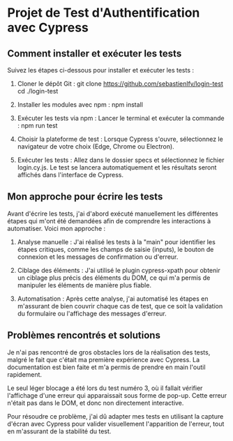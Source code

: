 # Projet de Test d'Authentification avec Cypress

## Comment installer et exécuter les tests

Suivez les étapes ci-dessous pour installer et exécuter les tests :

1. Cloner le dépôt Git :
  git clone https://github.com/sebastienlfv/login-test
  cd ./login-test

2. Installer les modules avec npm :
  npm install

3. Exécuter les tests via npm :
  Lancer le terminal et exécuter la commande :
  npm run test
    
4. Choisir la plateforme de test :
  Lorsque Cypress s'ouvre, sélectionnez le navigateur de votre choix (Edge, Chrome ou Electron).

5. Exécuter les tests :
  Allez dans le dossier specs et sélectionnez le fichier login.cy.js.
  Le test se lancera automatiquement et les résultats seront affichés dans l'interface de Cypress.

## Mon approche pour écrire les tests

Avant d'écrire les tests, j'ai d'abord exécuté manuellement les différentes étapes qui m'ont été demandées afin de comprendre les interactions à automatiser. Voici mon approche :

1. Analyse manuelle : J'ai réalisé les tests à la "main" pour identifier les étapes critiques, comme les champs de saisie (inputs), le bouton de connexion et les messages de confirmation ou d'erreur.

2. Ciblage des éléments : J'ai utilisé le plugin cypress-xpath pour obtenir un ciblage plus précis des éléments du DOM, ce qui m'a permis de manipuler les éléments de manière plus fiable.

3. Automatisation : Après cette analyse, j'ai automatisé les étapes en m'assurant de bien couvrir chaque cas de test, que ce soit la validation du formulaire ou l'affichage des messages d'erreur.

## Problèmes rencontrés et solutions

Je n'ai pas rencontré de gros obstacles lors de la réalisation des tests, malgré le fait que c'était ma première expérience avec Cypress. La documentation est bien faite et m'a permis de prendre en main l'outil rapidement.

Le seul léger blocage a été lors du test numéro 3, où il fallait vérifier l'affichage d'une erreur qui apparaissait sous forme de pop-up. Cette erreur n'était pas dans le DOM, et donc non directement interactive.

Pour résoudre ce problème, j'ai dû adapter mes tests en utilisant la capture d'écran avec Cypress pour valider visuellement l'apparition de l'erreur, tout en m'assurant de la stabilité du test.
